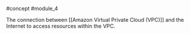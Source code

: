 #concept #module_4

The connection between [[Amazon Virtual Private Cloud (VPC)]] and the Internet to access resources within the VPC.
